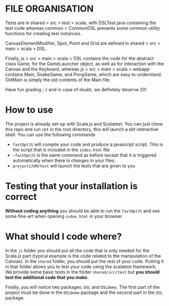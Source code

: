 # FILE ORGANISATION

Tests are in shared > src > test > scala, with DSLTest.java containing the test code whereas common > CommonDSL presents some common utility functions for creating test instances.

CanvasElementModifier, Spot, Point and Grid are defined in shared > src > main > scala > DSL.

Finally, js > src > main > scala > DSL contains the code for the abstract class Game, for the GameLauncher object, as well as for interaction with the Canvas and the Keyboard, whereas js > src > main > scala > webapp contains Main, SnakeGame, and PongGame, which are easy to understand. OldMain is simply the old contents of the Main file.


Have fun grading ;-) and in case of doubt, we definitely deserve 20!

# How to use

The project is already set-up with Scala.js and Scalatest. You can just clone this repo and run `sbt`
in the root directory, this will launch a sbt interactive shell. You can use the following commands

- `fastOptJS` will compile your code and produce a javascript script. This is the script that is included in the `index.html` file
- `~fastOptJS` is the same command as before except that it is triggered automatically when there is changes in your files.
- `projectsJVM/test` will launch the tests that are given to you

# Testing that your installation is correct

**Without coding anything** you should be able to run the `fastOptJS` and see some fine-art when opening `index.html` in your browser.

# What should I code where?

In the `js` folder you should put all the code that is only needed for the Scala.js part (typical example is the code related to the manipulation of the Canvas).
In the `shared` folder, you should put the rest of your code. Putting it in that folder allows you to test your code using the scalatest framework.
We provide some basic tests in the folder `shared/src/test` but **you should test the additional code that you make**.

Finally, you will notice two packages: `DSL` and `DSLDemo`.
The first part of the project must be done in the `DSLDemo` package and the second part in the `DSL` package.
